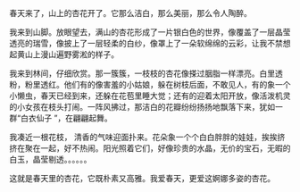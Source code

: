 春天来了，山上的杏花开了。它那么洁白，那么美丽，那么令人陶醉。

我来到山脚。放眼望去，满山的杏花形成了一片银白色的世界，像覆盖了一层晶莹透亮的瑞雪，像披上了一层轻柔的白纱，像罩上了一朵软绵绵的云彩，让我不禁想起黄山上漫山遍野雾淞的样子。

我来到林间，仔细欣赏。那一簇簇，一枝枝的杏花像搽过胭脂一样漂亮。白里透粉，粉里透红。他们有的像害羞的小姑娘，躲在树枝后面，不敢见人，有的象一个小懒虫，春天已经到来，还躲在花苞里睡大觉；还有的迎着太阳开放，像活泼机灵的小女孩在枝头打闹。一阵风拂过，那洁白的花瓣纷纷扬扬地飘落下来，犹如一群“白衣仙子 ”，在翩翩起舞。

我凑近一根花枝， 清香的气味迎面扑来。花朵象一个个白白胖胖的娃娃，挨挨挤挤在聚在一起，好不热闹。阳光照着它们，好像珍贵的水晶，无价的宝石，无暇的白玉，晶莹剔透。。。。。。

这就是春天里的杏花，它既朴素又高雅。我爱春天，更爱这婀娜多姿的杏花。

